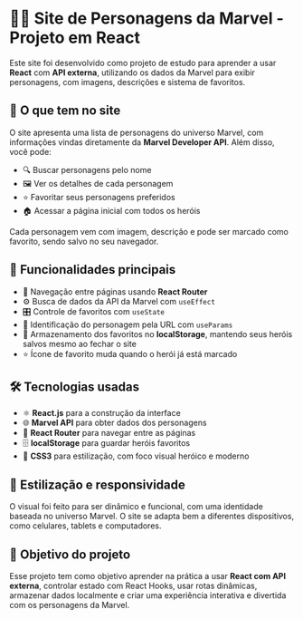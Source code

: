 # 🦸‍♂️ Site de Personagens da Marvel - Projeto em React

Este site foi desenvolvido como projeto de estudo para aprender a usar **React** com **API externa**, utilizando os dados da Marvel para exibir personagens, com imagens, descrições e sistema de favoritos.

## 📝 O que tem no site

O site apresenta uma lista de personagens do universo Marvel, com informações vindas diretamente da **Marvel Developer API**. Além disso, você pode:

- 🔍 Buscar personagens pelo nome  
- 🖼️ Ver os detalhes de cada personagem  
- ⭐ Favoritar seus personagens preferidos  
- 🏠 Acessar a página inicial com todos os heróis  

Cada personagem vem com imagem, descrição e pode ser marcado como favorito, sendo salvo no seu navegador.

## 🚀 Funcionalidades principais

- 🔄 Navegação entre páginas usando **React Router**  
- ⚙️ Busca de dados da API da Marvel com `useEffect`  
- 🎛️ Controle de favoritos com `useState`  
- 📌 Identificação do personagem pela URL com `useParams`  
- 💾 Armazenamento dos favoritos no **localStorage**, mantendo seus heróis salvos mesmo ao fechar o site  
- ⭐ Ícone de favorito muda quando o herói já está marcado  

## 🛠️ Tecnologias usadas

- ⚛️ **React.js** para a construção da interface  
- 🌐 **Marvel API** para obter dados dos personagens  
- 🧭 **React Router** para navegar entre as páginas  
- 🗄️ **localStorage** para guardar heróis favoritos  
- 🎨 **CSS3** para estilização, com foco visual heróico e moderno  

## 🎨 Estilização e responsividade

O visual foi feito para ser dinâmico e funcional, com uma identidade baseada no universo Marvel. O site se adapta bem a diferentes dispositivos, como celulares, tablets e computadores.


## 🎯 Objetivo do projeto

Esse projeto tem como objetivo aprender na prática a usar **React com API externa**, controlar estado com React Hooks, usar rotas dinâmicas, armazenar dados localmente e criar uma experiência interativa e divertida com os personagens da Marvel.


